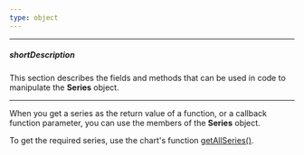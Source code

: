 ```yaml
---
type: object
---
```

---
##### shortDescription
This section describes the fields and methods that can be used in code to manipulate the **Series** object.

---
When you get a series as the return value of a function, or a callback function parameter, you can use the members of the **Series** object.

To get the required series, use the chart's function [getAllSeries()](/api-reference/20%20Data%20Visualization%20Widgets/dxPieChart/3%20Methods/getAllSeries().md '/Documentation/ApiReference/Data_Visualization_Widgets/dxPieChart/Methods/#getAllSeries').